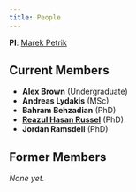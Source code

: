 ```yaml
---
title: People
---
```




**PI**: [Marek Petrik](http://cs.unh.edu/~mpetrik)



## Current Members

* **Alex Brown** (Undergraduate)
* **Andreas Lydakis** (MSc)
* **Bahram Behzadian** (PhD)
* [**Reazul Hasan Russel**](http://cs.unh.edu/~rr1042/reazul.html) (PhD)
* **Jordan Ramsdell** (PhD)

## Former Members

*None yet.*

